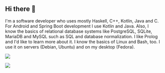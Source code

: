 ## Hi there 👋

<!--
**Lorin-Lange/Lorin-Lange** is a ✨ _special_ ✨ repository because its `README.md` (this file) appears on your GitHub profile.
Here are some ideas to get you started:
- 🔭 I’m currently working on ...
- 🌱 I’m currently learning ...
- 👯 I’m looking to collaborate on ...
- 🤔 I’m looking for help with ...
- 💬 Ask me about ...
- 📫 How to reach me: ...
- 😄 Pronouns: ...
- ⚡ Fun fact: ...
-->


I'm a software developer who uses mostly Haskell, C++, Kotlin, Java and C.
For Android and Spring Boot development I use Kotlin and Java. Also, I know the basics of relational database systems like PostgreSQL, SQLite, MariaDB and MySQL such as SQL and 
database normalization.
I like Prolog and I'd like to learn more about it.
I know the basics of Linux and Bash, too. I use it on servers (Debian, Ubuntu) and on my desktop (Fedora).

[![](https://img.shields.io/badge/Fedora_Linux-informational?style=flat&logo=fedora)](https://fedoraproject.org/)

[![](https://img.shields.io/badge/Haskell-informational?style=flat&logo=haskell)](https://www.haskell.org/)
